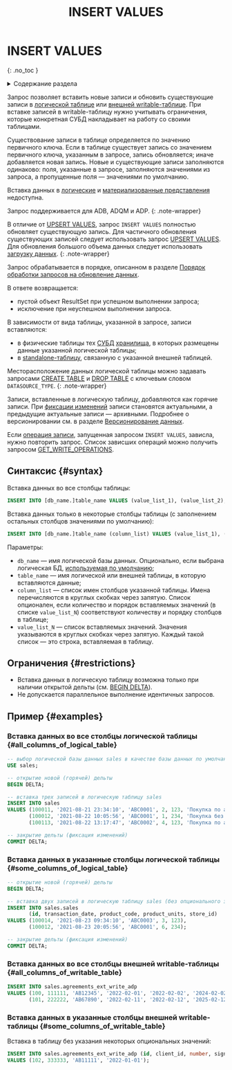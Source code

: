 ﻿---
layout: default
title: INSERT VALUES
nav_order: 38
parent: Запросы SQL+
grand_parent: Справочная информация
has_children: false
has_toc: false
---

# INSERT VALUES
{: .no_toc }

<details markdown="block">
  <summary>
    Содержание раздела
  </summary>
  {: .text-delta }
1. TOC
{:toc}
</details>

Запрос позволяет вставить новые записи и обновить существующие записи в [логической таблице](../../../overview/main_concepts/logical_table/logical_table.md) 
или [внешней writable-таблице](../../../overview/main_concepts/external_table/external_table.md#writable_table). 
При вставке записей в writable-таблицу нужно учитывать ограничения, которые конкретная СУБД накладывает на
работу со своими таблицами.

Существование записи в таблице определяется по значению первичного ключа. Если в таблице существует запись 
со значением первичного ключа, указанным в запросе, запись обновляется; иначе добавляется новая запись.
Новые и существующие записи заполняются одинаково: поля, указанные в запросе, заполняются значениями из запроса, а 
пропущенные поля — значениями по умолчанию.

Вставка данных в [логические](../../../overview/main_concepts/logical_view/logical_view.md)
и [материализованные представления](../../../overview/main_concepts/materialized_view/materialized_view.md)
недоступна.

Запрос поддерживается для ADB, ADQM и ADP.
{: .note-wrapper}

В отличие от [UPSERT VALUES](../UPSERT_VALUES/UPSERT_VALUES.md), запрос `INSERT VALUES` полностью обновляет существующую запись.
Для частичного обновления существующих записей следует использовать запрос [UPSERT VALUES](../UPSERT_VALUES/UPSERT_VALUES.md).
<br>Для обновления большого объема данных следует использовать
[загрузку данных](../../../working_with_system/data_upload/data_upload.md).
{: .note-wrapper}

Запрос обрабатывается в порядке, описанном в разделе
[Порядок обработки запросов на обновление данных](../../../overview/interactions/llw_processing/llw_processing.md).

В ответе возвращается:
*   пустой объект ResultSet при успешном выполнении запроса;
*   исключение при неуспешном выполнении запроса.

В зависимости от вида таблицы, указанной в запросе, записи вставляются:
* в физические таблицы тех [СУБД](../../../introduction/supported_DBMS/supported_DBMS.md) 
  [хранилища](../../../overview/main_concepts/data_storage/data_storage.md), в которых размещены данные указанной 
  логической таблицы;
* в [standalone-таблицу](../../../overview/main_concepts/standalone_table/standalone_table.md), связанную с указанной 
  внешней таблицей. 

Месторасположение данных логической таблицы можно задавать запросами 
[CREATE TABLE](../CREATE_TABLE/CREATE_TABLE.md) и [DROP TABLE](../DROP_TABLE/DROP_TABLE.md) с ключевым словом 
`DATASOURCE_TYPE`.
{: .note-wrapper}

Записи, вставленные в логическую таблицу, добавляются как горячие записи. При [фиксации изменений](../COMMIT_DELTA/COMMIT_DELTA.md)
записи становятся актуальными, а предыдущие актуальные записи — архивными. 
Подробнее о версионировании
см. в разделе [Версионирование данных](../../../working_with_system/data_upload/data_versioning/data_versioning.md).

Если [операция записи](../../../overview/main_concepts/write_operation/write_operation.md), запущенная запросом
`INSERT VALUES`, зависла, нужно повторить запрос. Список зависших операций можно получить запросом
[GET_WRITE_OPERATIONS](../GET_WRITE_OPERATIONS/GET_WRITE_OPERATIONS.md).

## Синтаксис {#syntax}

Вставка данных во все столбцы таблицы:
```sql
INSERT INTO [db_name.]table_name VALUES (value_list_1), (value_list_2), ...
```

Вставка данных только в некоторые столбцы таблицы
(с заполнением остальных столбцов значениями по умолчанию):
```sql
INSERT INTO [db_name.]table_name (column_list) VALUES (value_list_1), (value_list_2), ...
```

Параметры:
* `db_name` — имя логической базы данных. Опционально, если выбрана логическая БД, 
    [используемая по умолчанию](../../../working_with_system/other_features/default_db_set-up/default_db_set-up.md);
* `table_name` — имя логической или внешней таблицы, в которую вставляются данные;
* `column_list` — список имен столбцов указанной таблицы. Имена перечисляются в круглых скобках через запятую. 
    Список опционален, если количество и порядок вставляемых значений (в списке `value_list_N`) соответствуют количеству и 
    порядку столбцов в таблице;
* `value_list_N` — список вставляемых значений. Значения указываются в круглых скобках через запятую. Каждый такой 
  список — это строка, вставляемая в таблицу.

## Ограничения {#restrictions}

* Вставка данных в логическую таблицу возможна только при наличии открытой дельты (см. [BEGIN DELTA](../BEGIN_DELTA/BEGIN_DELTA.md)).
* Не допускается параллельное выполнение идентичных запросов.

## Пример {#examples}

### Вставка данных во все столбцы логической таблицы {#all_columns_of_logical_table}

```sql
-- выбор логической базы данных sales в качестве базы данных по умолчанию
USE sales;

-- открытие новой (горячей) дельты
BEGIN DELTA;

-- вставка трех записей в логическую таблицу sales
INSERT INTO sales 
VALUES (100011, '2021-08-21 23:34:10', 'ABC0001', 2, 123, 'Покупка по акции "1+1"'), 
       (100012, '2021-08-22 10:05:56', 'ABC0001', 1, 234, 'Покупка без акций'), 
       (100113, '2021-08-22 13:17:47', 'ABC0002', 4, 123, 'Покупка по акции "Лето"');

-- закрытие дельты (фиксация изменений)
COMMIT DELTA;
```

### Вставка данных в указанные столбцы логической таблицы {#some_columns_of_logical_table}

```sql
-- открытие новой (горячей) дельты
BEGIN DELTA;

-- вставка двух записей в логическую таблицу sales (без опционального значения description)
INSERT INTO sales.sales 
       (id, transaction_date, product_code, product_units, store_id)
VALUES (100014, '2021-08-23 09:34:10', 'ABC0003', 3, 123), 
       (100012, '2021-08-23 20:05:56', 'ABC0001', 6, 234);

-- закрытие дельты (фиксация изменений)
COMMIT DELTA;
```

### Вставка данных во все столбцы внешней writable-таблицы {#all_columns_of_writable_table}

```sql
INSERT INTO sales.agreements_ext_write_adp 
VALUES (100, 111111, 'AB12345', '2022-02-01', '2022-02-02', '2024-02-02', 'Договор с ООО "Квадрат"'), 
       (101, 222222, 'AB67890', '2022-02-11', '2022-02-12', '2025-02-12', 'Договор с ООО "Круг"');
```

### Вставка данных в указанные столбцы внешней writable-таблицы {#some_columns_of_writable_table}

Вставка в таблицу без указания некоторых опциональных значений:
```sql
INSERT INTO sales.agreements_ext_write_adp (id, client_id, number, signature_date)
VALUES (102, 333333, 'AB11111', '2022-01-01');
```